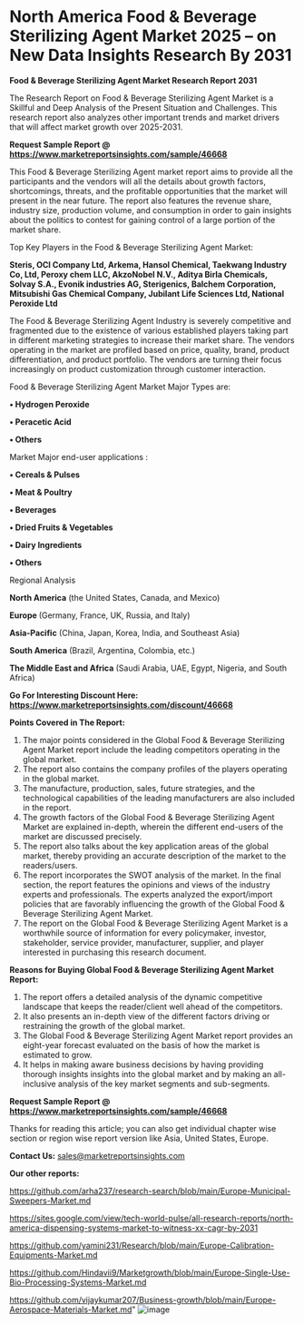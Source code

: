 # North America Food & Beverage Sterilizing Agent Market 2025 – on New Data Insights Research By 2031

<strong>Food & Beverage Sterilizing Agent Market Research Report 2031</strong>

The Research Report on Food & Beverage Sterilizing Agent Market is a Skillful and Deep Analysis of the Present Situation and Challenges. This research report also analyzes other important trends and market drivers that will affect market growth over 2025-2031.

<strong>Request Sample Report @ <a href=https://www.marketreportsinsights.com/sample/46668>https://www.marketreportsinsights.com/sample/46668</a></strong>

This Food & Beverage Sterilizing Agent market report aims to provide all the participants and the vendors will all the details about growth factors, shortcomings, threats, and the profitable opportunities that the market will present in the near future. The report also features the revenue share, industry size, production volume, and consumption in order to gain insights about the politics to contest for gaining control of a large portion of the market share.

Top Key Players in the Food & Beverage Sterilizing Agent Market:

<strong>Steris, OCI Company Ltd, Arkema, Hansol Chemical, Taekwang Industry Co, Ltd, Peroxy chem LLC, AkzoNobel N.V., Aditya Birla Chemicals, Solvay S.A., Evonik industries AG, Sterigenics, Balchem Corporation, Mitsubishi Gas Chemical Company, Jubilant Life Sciences Ltd, National Peroxide Ltd</strong>

The Food & Beverage Sterilizing Agent Industry is severely competitive and fragmented due to the existence of various established players taking part in different marketing strategies to increase their market share. The vendors operating in the market are profiled based on price, quality, brand, product differentiation, and product portfolio. The vendors are turning their focus increasingly on product customization through customer interaction.

Food & Beverage Sterilizing Agent Market Major Types are:

<strong>•  Hydrogen Peroxide

•  Peracetic Acid

•  Others</strong>

Market Major end-user applications :

<strong>•  Cereals & Pulses

•  Meat & Poultry

•  Beverages

•  Dried Fruits & Vegetables

•  Dairy Ingredients

•  Others</strong>

Regional Analysis

</u><strong><b>North America</b></strong> (the United States, Canada, and Mexico)

<strong><b>Europe </b></strong>(Germany, France, UK, Russia, and Italy)

<strong><b>Asia-Pacific</b></strong> (China, Japan, Korea, India, and Southeast Asia)

<strong><b>South America</b></strong> (Brazil, Argentina, Colombia, etc.)

<strong><b>The Middle East and Africa</b></strong> (Saudi Arabia, UAE, Egypt, Nigeria, and South Africa)

<strong>Go For Interesting Discount Here: <a href=https://www.marketreportsinsights.com/discount/46668>https://www.marketreportsinsights.com/discount/46668</a></strong>

<strong>Points Covered in The Report:</strong>
<ol>
  <li>The major points considered in the Global Food & Beverage Sterilizing Agent Market report include the leading competitors operating in the global market.</li>
  <li>The report also contains the company profiles of the players operating in the global market.</li>
  <li>The manufacture, production, sales, future strategies, and the technological capabilities of the leading manufacturers are also included in the report.</li>
  <li>The growth factors of the Global Food & Beverage Sterilizing Agent Market are explained in-depth, wherein the different end-users of the market are discussed precisely.</li>
  <li>The report also talks about the key application areas of the global market, thereby providing an accurate description of the market to the readers/users.</li>
  <li>The report incorporates the SWOT analysis of the market. In the final section, the report features the opinions and views of the industry experts and professionals. The experts analyzed the export/import policies that are favorably influencing the growth of the Global Food & Beverage Sterilizing Agent Market.</li>
  <li>The report on the Global Food & Beverage Sterilizing Agent Market is a worthwhile source of information for every policymaker, investor, stakeholder, service provider, manufacturer, supplier, and player interested in purchasing this research document.</li>
</ol>
<strong>Reasons for Buying Global Food & Beverage Sterilizing Agent Market Report:</strong>

<ol>
  <li>The report offers a detailed analysis of the dynamic competitive landscape that keeps the reader/client well ahead of the competitors.</li>
  <li>It also presents an in-depth view of the different factors driving or restraining the growth of the global market.</li>
  <li>The Global Food & Beverage Sterilizing Agent Market report provides an eight-year forecast evaluated on the basis of how the market is estimated to grow.</li>
  <li>It helps in making aware business decisions by having providing thorough insights insights into the global market and by making an all-inclusive analysis of the key market segments and sub-segments.</li>
</ol>
<strong>Request Sample Report @ <a href=https://www.marketreportsinsights.com/sample/46668>https://www.marketreportsinsights.com/sample/46668</a></strong>


Thanks for reading this article; you can also get individual chapter wise section or region wise report version like Asia, United States, Europe.

<strong>Contact Us:</strong>
sales@marketreportsinsights.com

<strong>Our other reports:</strong>

<a href=https://github.com/arha237/research-search/blob/main/Europe-Municipal-Sweepers-Market.md>https://github.com/arha237/research-search/blob/main/Europe-Municipal-Sweepers-Market.md</a>

<a href=https://sites.google.com/view/tech-world-pulse/all-research-reports/north-america-dispensing-systems-market-to-witness-xx-cagr-by-2031>https://sites.google.com/view/tech-world-pulse/all-research-reports/north-america-dispensing-systems-market-to-witness-xx-cagr-by-2031</a>

<a href=https://github.com/yamini231/Research/blob/main/Europe-Calibration-Equipments-Market.md>https://github.com/yamini231/Research/blob/main/Europe-Calibration-Equipments-Market.md</a>

<a href=https://github.com/Hindavii9/Marketgrowth/blob/main/Europe-Single-Use-Bio-Processing-Systems-Market.md>https://github.com/Hindavii9/Marketgrowth/blob/main/Europe-Single-Use-Bio-Processing-Systems-Market.md</a>

<a href=https://github.com/vijaykumar207/Business-growth/blob/main/Europe-Aerospace-Materials-Market.md>https://github.com/vijaykumar207/Business-growth/blob/main/Europe-Aerospace-Materials-Market.md</a>"
![image](https://github.com/user-attachments/assets/ad2f8deb-b6c8-45a7-a2e4-96d75434dd94)
